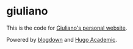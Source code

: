 # giuliano

This is the code for [Giuliano's personal website](https://giulianonetto.netlify.app/).

Powered by [blogdown](https://bookdown.org/yihui/blogdown/) and [Hugo Academic](https://themes.gohugo.io/academic/).
